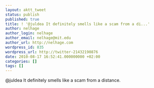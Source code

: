 ```yaml
---
layout: aktt_tweet
status: publish
published: true
title: ! '@juldea It definitely smells like a scam from a di...'
author: nelhage
author_login: nelhage
author_email: nelhage@mit.edu
author_url: http://nelhage.com
wordpress_id: 835
wordpress_url: http://twitter-21432190876
date: 2010-08-17 16:52:41.000000000 +02:00
categories: []
tags: []
---
```

@juldea It definitely smells like a scam from a distance.
